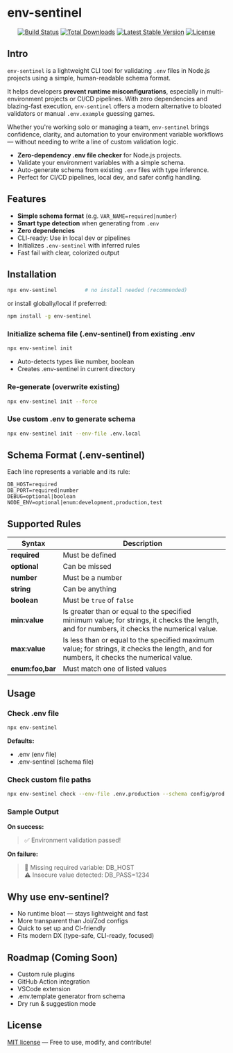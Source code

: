 # env-sentinel

<p align="center">
<a href="https://github.com/malyshev/env-sentinel/actions"><img src="https://github.com/malyshev/env-sentinel/workflows/tests/badge.svg" alt="Build Status"></a>
<a href="https://www.npmjs.com/package/env-sentinel"><img src="https://img.shields.io/npm/dw/env-sentinel" alt="Total Downloads"></a>
<a href="https://www.npmjs.com/package/env-sentinel"><img src="https://img.shields.io/npm/v/env-sentinel" alt="Latest Stable Version"></a>
<a href="https://www.npmjs.com/package/env-sentinel"><img src="https://img.shields.io/npm/l/env-sentinel" alt="License"></a>
</p>

## Intro

`env-sentinel` is a lightweight CLI tool for validating `.env` files in Node.js projects using a simple, human-readable schema format.

It helps developers **prevent runtime misconfigurations**, especially in multi-environment projects or CI/CD pipelines. With zero dependencies and blazing-fast execution, `env-sentinel` offers a modern alternative to bloated validators or manual `.env.example` guessing games.

Whether you're working solo or managing a team, `env-sentinel` brings confidence, clarity, and automation to your environment variable workflows — without needing to write a line of custom validation logic.

- **Zero-dependency .env file checker** for Node.js projects.  
- Validate your environment variables with a simple schema.  
- Auto-generate schema from existing `.env` files with type inference.  
- Perfect for CI/CD pipelines, local dev, and safer config handling.

## Features

- **Simple schema format** (e.g. `VAR_NAME=required|number`)
- **Smart type detection** when generating from `.env`
- **Zero dependencies**
- CLI-ready: Use in local dev or pipelines
- Initializes `.env-sentinel` with inferred rules
- Fast fail with clear, colorized output

## Installation

```bash
npx env-sentinel         # no install needed (recommended)
```
or install globally/local if preferred:
```bash
npm install -g env-sentinel
```

### Initialize schema file (.env-sentinel) from existing .env

```bash
npx env-sentinel init
```
- Auto-detects types like number, boolean
- Creates .env-sentinel in current directory

### Re-generate (overwrite existing)

```bash
npx env-sentinel init --force
```

### Use custom .env to generate schema

```bash
npx env-sentinel init --env-file .env.local
```

## Schema Format (.env-sentinel)

Each line represents a variable and its rule:
```dotenv
DB_HOST=required
DB_PORT=required|number
DEBUG=optional|boolean
NODE_ENV=optional|enum:development,production,test
```

## Supported Rules

| Syntax           | Description                                                                                                                                                                                                                    |
|------------------|--------------------------------------------------------------------------------------------------------------------------------------------------------------------------------------------------------------------------------|
| **required**     | Must be defined                                                                                                                                                                                                                |
| **optional**     | Can be missed                                                                                                                                                                                                                  |  
| **number**       | Must be a number                                                                                                                                                                                                               |   
| **string**       | Can be anything                                                                                                                                                                                                                |   
| **boolean**      | Must be `true` of `false`                                                                                                                                                                                                      |  
| **min:value**    | Is greater than or equal to the specified minimum value; for strings, it checks the length, and for numbers, it checks the numerical value.                                                                                    |  
| **max:value**    | Is less than or equal to the specified maximum value; for strings, it checks the length, and for numbers, it checks the numerical value.                                                                                       |  
| **enum:foo,bar** | Must match one of listed values                                                                                                                                                                                                |  

## Usage

### Check .env file

```bash
npx env-sentinel
```

**Defaults:**
- .env (env file)
- .env-sentinel (schema file)

### Check custom file paths

```bash
npx env-sentinel check --env-file .env.production --schema config/prod.schema
```

###  Sample Output

**On success:**


> ✅ Environment validation passed!


**On failure:**

> 🛑 Missing required variable: DB_HOST  
> ⚠️ Insecure value detected: DB_PASS=1234

## Why use env-sentinel?

- No runtime bloat — stays lightweight and fast
- More transparent than Joi/Zod configs
- Quick to set up and CI-friendly
- Fits modern DX (type-safe, CLI-ready, focused)

## Roadmap (Coming Soon)

- Custom rule plugins
- GitHub Action integration
- VSCode extension
- .env.template generator from schema
- Dry run & suggestion mode

## License

[MIT license](https://opensource.org/licenses/MIT) — Free to use, modify, and contribute!
